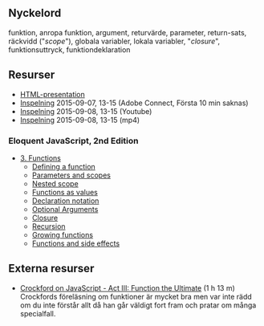 ## Nyckelord

funktion, anropa funktion, argument, returvärde, parameter, return-sats, räckvidd ("*scope*"), globala variabler, lokala variabler, "*closure*", funktionsuttryck, funktiondeklaration

## Resurser
- [HTML-presentation](https://rawgit.com/1dv021/syllabus/master/presentationer/03/index.html#)
- [Inspelning](https://connect.sunet.se/p39bxagd36d/) 2015-09-07, 13-15 (Adobe Connect, Första 10 min saknas)
- [Inspelning](https://youtu.be/W0d1SLEQlqM) 2015-09-08, 13-15 (Youtube)
- [Inspelning](http://orion.lnu.se/pub/education/course/1DV021/HT15/lectures/1dv021-f03.mp4) 2015-09-08, 13-15 (mp4)

### Eloquent JavaScript, 2nd Edition 

- [3. Functions](http://eloquentjavascript.net/03_functions.html)
    - [Defining a function](http://eloquentjavascript.net/03_functions.html#h_tqLFw/oazr)
    - [Parameters and scopes](http://eloquentjavascript.net/03_functions.html#h_u4j2OhpYkg)
    - [Nested scope](http://eloquentjavascript.net/03_functions.html#h_c/Ms2Ed/N0)
    - [Functions as values](http://eloquentjavascript.net/03_functions.html#h_y6WGSsYfER)
    - [Declaration notation](http://eloquentjavascript.net/03_functions.html#h_H2WKvqbgVY)
    - [Optional Arguments](http://eloquentjavascript.net/03_functions.html#h_1pGtRjrCUp)
    - [Closure](http://eloquentjavascript.net/03_functions.html#h_hOd+yVxaku)
    - [Recursion](http://eloquentjavascript.net/03_functions.html#h_jxl1p970Fy)
    - [Growing functions](http://eloquentjavascript.net/03_functions.html#h_eVDWIAuyBK)
    - [Functions and side effects](http://eloquentjavascript.net/03_functions.html#h_EdyBGBF6y/)

## Externa resurser

- [Crockford on JavaScript - Act III: Function the Ultimate](https://youtu.be/ya4UHuXNygM) (1 h 13 m) Crockfords föreläsning om funktioner är mycket bra men var inte rädd om du inte förstår allt då han går väldigt fort fram och pratar om många specialfall.
